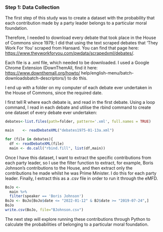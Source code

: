
### Step 1: Data Collection

The first step of this study was to create a dataset with the
probability that each contribution made by a party leader belongs to a
particular moral foundation.

Therefore, I needed to download every debate that took place in the
House of Commons since 1979; I did that using the text scraped debates
that ‘They Work For You’ scraped from Hansard. You can find that page
here: <https://www.theyworkforyou.com/pwdata/scrapedxml/debates/>.

Each file is a .xml file, which needed to be downloaded. I used a Google
Chrome Extension (DownThemAll, find it here:
<https://www.downthemall.org/howto/>
help/english-menu/batch-downloadsbatch-descriptors/) to do this.

I end up with a folder on my computer of each debate ever undertaken in
the House of Commons, since the required date.

I first tell R where each debate is, and read in the first debate. Using
a loop command, I read in each debate and utilise the rbind command to
create one dataset of every debate ever undertaken:

``` r
debates<-list.files(path=folder, pattern='.xml', full.names = TRUE)

main    <- readDebateXML("debates1975-01-13a.xml")

for (file in debates){
  df <- readDebateXML(file)
  main <- do.call("rbind.fill", list(df,main))
```

Once I have this dataset, I want to extract the specific contributions
from each party leader, so I use the filter function to extract, for
example, Boris Johnson’s contributions to the House, and then extract
only the contributions he made whilst he was Prime Minister. I do this
for each party leader. Finally, I extract this as a .csv file in order
to run it through the eMFD.

``` r
BoJo <-
  main %>%
  filter(speaker == 'Boris Johnson')
BoJo <- BoJo[BoJo$date <= "2022-01-12" & BJ$date >= "2019-07-24",]
BoJo
write.csv(BoJo, file="BJohnson.csv")
```

The next step will explore running these contributions through Python to
calculate the probabilities of belonging to a particular moral
foundation.
